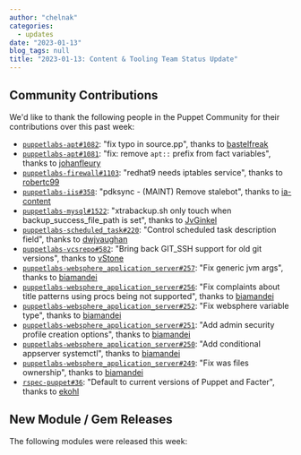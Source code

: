 ```yaml
---
author: "chelnak"
categories:
  - updates
date: "2023-01-13"
blog_tags: null
title: "2023-01-13: Content & Tooling Team Status Update"
---
```


## Community Contributions

We'd like to thank the following people in the Puppet Community for their contributions over this past week:

- [`puppetlabs-apt#1082`][puppetlabs-apt-pr-1082]: "fix typo in source.pp", thanks to [bastelfreak][bastelfreak]
- [`puppetlabs-apt#1081`][puppetlabs-apt-pr-1081]: "fix: remove `apt::` prefix from fact variables", thanks to [johanfleury][johanfleury]
- [`puppetlabs-firewall#1103`][puppetlabs-firewall-pr-1103]: "redhat9 needs iptables service", thanks to [robertc99][robertc99]
- [`puppetlabs-iis#358`][puppetlabs-iis-pr-358]: "pdksync - (MAINT) Remove stalebot", thanks to [ia-content][ia-content]
- [`puppetlabs-mysql#1522`][puppetlabs-mysql-pr-1522]: "xtrabackup.sh only touch when backup_success_file_path is set", thanks to [JvGinkel][JvGinkel]
- [`puppetlabs-scheduled_task#220`][puppetlabs-scheduled_task-pr-220]: "Control scheduled task description field", thanks to [dwjvaughan][dwjvaughan]
- [`puppetlabs-vcsrepo#582`][puppetlabs-vcsrepo-pr-582]: "Bring back GIT_SSH support for old git versions", thanks to [vStone][vStone]
- [`puppetlabs-websphere_application_server#257`][puppetlabs-websphere_application_server-pr-257]: "Fix generic jvm args", thanks to [biamandei][biamandei]
- [`puppetlabs-websphere_application_server#256`][puppetlabs-websphere_application_server-pr-256]: "Fix complaints about title patterns using procs being not supported", thanks to [biamandei][biamandei]
- [`puppetlabs-websphere_application_server#252`][puppetlabs-websphere_application_server-pr-252]: "Fix websphere variable type", thanks to [biamandei][biamandei]
- [`puppetlabs-websphere_application_server#251`][puppetlabs-websphere_application_server-pr-251]: "Add admin security profile creation options", thanks to [biamandei][biamandei]
- [`puppetlabs-websphere_application_server#250`][puppetlabs-websphere_application_server-pr-250]: "Add conditional appserver systemctl", thanks to [biamandei][biamandei]
- [`puppetlabs-websphere_application_server#249`][puppetlabs-websphere_application_server-pr-249]: "Fix was files ownership", thanks to [biamandei][biamandei]
- [`rspec-puppet#36`][rspec-puppet-pr-36]: "Default to current versions of Puppet and Facter", thanks to [ekohl][ekohl]

## New Module / Gem Releases

The following modules were released this week:


  [puppetlabs-apt-pr-1082]: https://github.com/puppetlabs/puppetlabs-apt/pull/1082
  [bastelfreak]: https://github.com/bastelfreak
  [puppetlabs-apt-pr-1081]: https://github.com/puppetlabs/puppetlabs-apt/pull/1081
  [johanfleury]: https://github.com/johanfleury
  [puppetlabs-firewall-pr-1103]: https://github.com/puppetlabs/puppetlabs-firewall/pull/1103
  [robertc99]: https://github.com/robertc99
  [puppetlabs-iis-pr-358]: https://github.com/puppetlabs/puppetlabs-iis/pull/358
  [ia-content]: https://github.com/ia-content
  [puppetlabs-mysql-pr-1522]: https://github.com/puppetlabs/puppetlabs-mysql/pull/1522
  [JvGinkel]: https://github.com/JvGinkel
  [puppetlabs-scheduled_task-pr-220]: https://github.com/puppetlabs/puppetlabs-scheduled_task/pull/220
  [dwjvaughan]: https://github.com/dwjvaughan
  [puppetlabs-vcsrepo-pr-582]: https://github.com/puppetlabs/puppetlabs-vcsrepo/pull/582
  [vStone]: https://github.com/vStone
  [puppetlabs-websphere_application_server-pr-257]: https://github.com/puppetlabs/puppetlabs-websphere_application_server/pull/257
  [biamandei]: https://github.com/biamandei
  [puppetlabs-websphere_application_server-pr-256]: https://github.com/puppetlabs/puppetlabs-websphere_application_server/pull/256
  [puppetlabs-websphere_application_server-pr-252]: https://github.com/puppetlabs/puppetlabs-websphere_application_server/pull/252
  [puppetlabs-websphere_application_server-pr-251]: https://github.com/puppetlabs/puppetlabs-websphere_application_server/pull/251
  [puppetlabs-websphere_application_server-pr-250]: https://github.com/puppetlabs/puppetlabs-websphere_application_server/pull/250
  [puppetlabs-websphere_application_server-pr-249]: https://github.com/puppetlabs/puppetlabs-websphere_application_server/pull/249
  [rspec-puppet-pr-36]: https://github.com/puppetlabs/rspec-puppet/pull/36
  [ekohl]: https://github.com/ekohl
